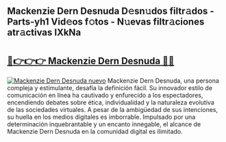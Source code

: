 ## Mackenzie Dern Desnuda D𝚎sn𝚞dos filtr𝚊dos - Parts-yh1 Vid𝚎os f𝚘tos - N𝚞evas filtr𝚊ciones atr𝚊ctivas IXkNa

# <h2><a href="http://mba19cc.tromn.icu/?c=Mackenzie+Dern+Desnuda">🔗👉👉👉 Mackenzie Dern Desnuda 🔗🔗</a></h2>

[![Mackenzie Dern Desnuda nuevo](https://i.imgur.com/pEAQMta.gif)](http://mba19cc.tromn.icu/?c=Mackenzie+Dern+Desnuda)
Mackenzie Dern Desnuda, una persona compleja y estimulante, desafía la definición fácil. Su innovador estilo de comunicación en línea ha cautivado y enfurecido a los espectadores, encendiendo debates sobre ética, individualidad y la naturaleza evolutiva de las sociedades virtuales. A pesar de la ambigüedad de sus intenciones, su huella en los medios digitales es imborrable. Impulsado por una determinación inquebrantable y un encanto innegable, el alcance de Mackenzie Dern Desnuda en la comunidad digital es ilimitado.
